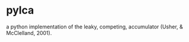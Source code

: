 # pylca
a python implementation of the leaky, competing, accumulator (Usher, &amp; McClelland, 2001).
